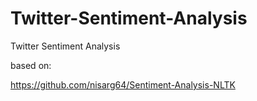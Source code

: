 # Twitter-Sentiment-Analysis
Twitter Sentiment Analysis

based on:

https://github.com/nisarg64/Sentiment-Analysis-NLTK
